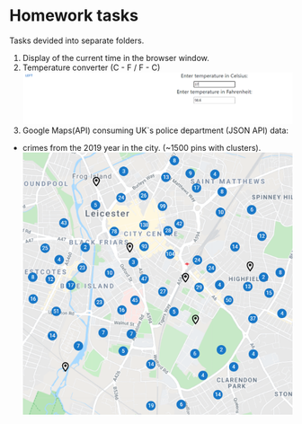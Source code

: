 # Homework tasks

Tasks devided into separate folders.
1. Display of the current time in the browser window.
2. Temperature converter (C - F / F - C)
![CF](/CF.png)
4. Google Maps(API) consuming UK`s police department (JSON API) data:
 - crimes from the 2019 year in the city. (~1500 pins with clusters).
![Pins](/Pins.png)
